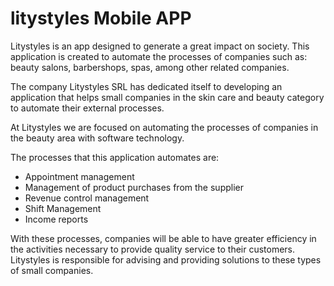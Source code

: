 # litystyles Mobile APP


Litystyles is an app designed to generate a great impact on society. This application is created to automate the processes of companies such as: beauty salons, barbershops, spas, among other related companies.

The company Litystyles SRL has dedicated itself to developing an application that helps small companies in the skin care and beauty category to automate their external processes.

At Litystyles we are focused on automating the processes of companies in the beauty area with software technology.

The processes that this application automates are:
- Appointment management
- Management of product purchases from the supplier
- Revenue control management
- Shift Management
- Income reports

With these processes, companies will be able to have greater efficiency in the activities necessary to provide quality service to their customers. Litystyles is responsible for advising and providing solutions to these types of small companies.
